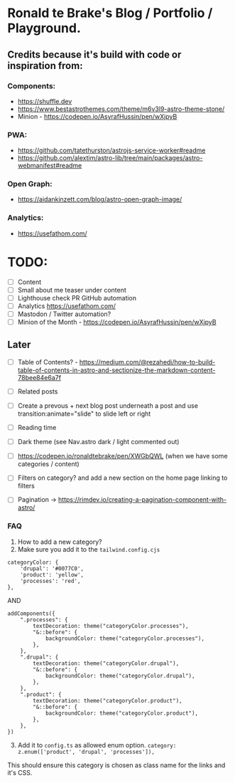 # Ronald te Brake's Blog / Portfolio / Playground.

## Credits because it's build with code or inspiration from:

### Components:
* https://shuffle.dev
* https://www.bestastrothemes.com/theme/m6v3l9-astro-theme-stone/
* Minion - https://codepen.io/AsyrafHussin/pen/wXjpyB

### PWA:
* https://github.com/tatethurston/astrojs-service-worker#readme
* https://github.com/alextim/astro-lib/tree/main/packages/astro-webmanifest#readme

### Open Graph:
* https://aidankinzett.com/blog/astro-open-graph-image/

### Analytics:
* https://usefathom.com/

# TODO:
- [ ] Content
- [ ] Small about me teaser under content
- [ ] Lighthouse check PR GitHub automation
- [ ] Analytics https://usefathom.com/
- [ ] Mastodon / Twitter automation?
- [ ] Minion of the Month - https://codepen.io/AsyrafHussin/pen/wXjpyB

## Later
- [ ] Table of Contents? - https://medium.com/@rezahedi/how-to-build-table-of-contents-in-astro-and-sectionize-the-markdown-content-78bee84e6a7f
- [ ] Related posts
- [ ] Create a prevous + next blog post underneath a post and use transition:animate="slide" to slide left or right
- [ ] Reading time 
- [ ] Dark theme (see Nav.astro dark / light commented out)
- [ ] https://codepen.io/ronaldtebrake/pen/XWGbQWL (when we have some categories / content)
- [ ] Filters on category? and add a new section on the home page linking to filters
- [ ] Pagination -> https://rimdev.io/creating-a-pagination-component-with-astro/


### FAQ
1. How to add a new category?
2. Make sure you add it to the `tailwind.config.cjs`
```
categoryColor: {
    'drupal': '#0077C0',
    'product': 'yellow',
    'processes': 'red',
},
```
AND
```
addComponents({
    ".processes": {
        textDecoration: theme("categoryColor.processes"),
        "&::before": {
            backgroundColor: theme("categoryColor.processes"),
        },
    },
    ".drupal": {
        textDecoration: theme("categoryColor.drupal"),
        "&::before": {
            backgroundColor: theme("categoryColor.drupal"),
        },
    },
    ".product": {
        textDecoration: theme("categoryColor.product"),
        "&::before": {
            backgroundColor: theme("categoryColor.product"),
        },
    },
})
```
3. Add it to `config.ts` as allowed enum option. `category: z.enum(['product', 'drupal', 'processes']),`

This should ensure this category is chosen as class name for the links and it's CSS.